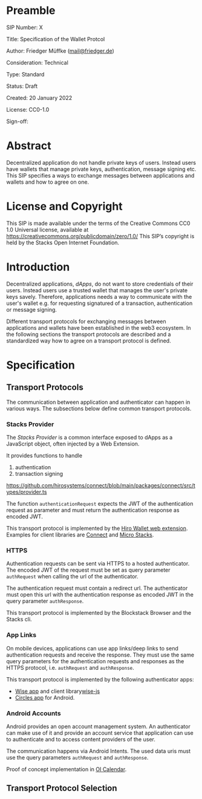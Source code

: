 
# Preamble

SIP Number: X

Title: Specification of the Wallet Protcol

Author: Friedger Müffke (mail@friedger.de)

Consideration: Technical

Type: Standard

Status: Draft

Created: 20 January 2022

License: CC0-1.0

Sign-off:

# Abstract

Decentralized application do not handle private keys of users. Instead users have wallets that manage private keys, authentication, message signing etc. This SIP specifies a ways to exchange messages between applications and wallets and how to agree on one.

# License and Copyright

This SIP is made available under the terms of the Creative Commons CC0 1.0 Universal license, available at https://creativecommons.org/publicdomain/zero/1.0/
This SIP’s copyright is held by the Stacks Open Internet Foundation.

# Introduction

Decentralized applications, _dApps_, do not want to store credentials of their users. Instead users use a trusted wallet that manages the user's private keys savely. Therefore, applications needs a way to communicate with the user's wallet e.g. for requesting signatured of a transaction, authentication or message signing.

Different transport protocols for exchanging messages between applications and wallets have been established in the web3 ecosystem. In the following sections the transport protocols are described and a standardized way how to agree on a transport protocol is defined.

# Specification

## Transport Protocols

The communication between application and authenticator can happen in various ways. The subsections below define common transport protocols.

### Stacks Provider

The _Stacks Provider_ is a common interface exposed to dApps as a JavaScript object, often injected by a Web Extension.

It provides functions to handle

1. authentication
2. transaction signing

https://github.com/hirosystems/connect/blob/main/packages/connect/src/types/provider.ts

The function `authenticationRequest` expects the JWT of the authentication request as parameter and must return the authentication response as encoded JWT.

This transport protocol is implemented by the [Hiro Wallet web extension](https://github.com/blockstack/stacks-wallet-web/). Examples for client libraries are [Connect](https://github.com/blockstack/connect) and [Micro Stacks](https://github.com/fungible-systems/micro-stacks).

### HTTPS

Authentication requests can be sent via HTTPS to a hosted authenticator. The encoded JWT of the request must be set as query parameter `authRequest` when calling the url of the authenticator.

The authentication request must contain a redirect url. The authenticator must open this url with the authentication response as encoded JWT in the query parameter `authResponse`.

This transport protocol is implemented by the Blockstack Browser and the Stacks cli.

### App Links

On mobile devices, applications can use app links/deep links to send authentication requests and receive the response. They must use the same query parameters for the authentication requests and responses as the HTTPS protocol, i.e. `authRequest` and `authResponse`.

This transport protocol is implemented by the following authenticator apps:

- [Wise app](https://github.com/PravicaInc/wise-js) and client library[wise-js](https://github.com/PravicaInc/wise-js)
- [Circles app](https://github.com/blocoio/stacks-circles-app) for Android.

### Android Accounts

Android provides an open account management system. An authenticator can make use of it and provide an account service that application can use to authenticate and to access content providers of the user.

The communication happens via Android Intents. The used data uris must use the query parameters `authRequest` and `authResponse`.

Proof of concept implementation in [OI Calendar](https://github.com/openintents/calendar-sync/blob/master/app/src/main/java/org/openintents/calendar/common/accounts/GenericAccountService.kt).


## Transport Protocol Selection

